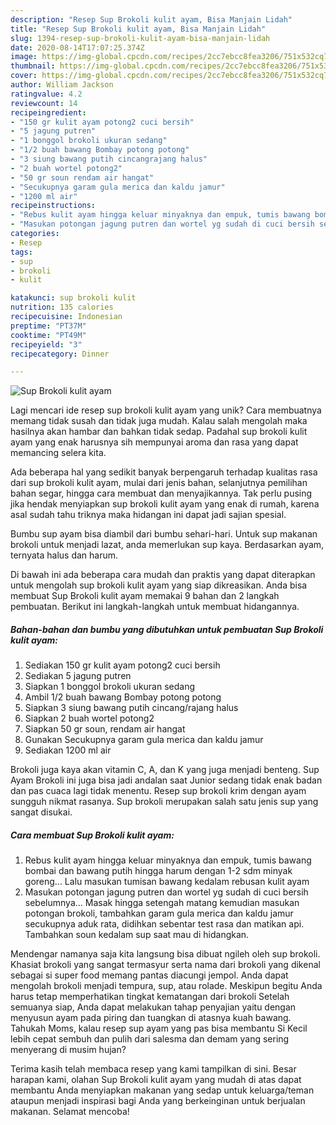 ```yaml
---
description: "Resep Sup Brokoli kulit ayam, Bisa Manjain Lidah"
title: "Resep Sup Brokoli kulit ayam, Bisa Manjain Lidah"
slug: 1394-resep-sup-brokoli-kulit-ayam-bisa-manjain-lidah
date: 2020-08-14T17:07:25.374Z
image: https://img-global.cpcdn.com/recipes/2cc7ebcc8fea3206/751x532cq70/sup-brokoli-kulit-ayam-foto-resep-utama.jpg
thumbnail: https://img-global.cpcdn.com/recipes/2cc7ebcc8fea3206/751x532cq70/sup-brokoli-kulit-ayam-foto-resep-utama.jpg
cover: https://img-global.cpcdn.com/recipes/2cc7ebcc8fea3206/751x532cq70/sup-brokoli-kulit-ayam-foto-resep-utama.jpg
author: William Jackson
ratingvalue: 4.2
reviewcount: 14
recipeingredient:
- "150 gr kulit ayam potong2 cuci bersih"
- "5 jagung putren"
- "1 bonggol brokoli ukuran sedang"
- "1/2 buah bawang Bombay potong potong"
- "3 siung bawang putih cincangrajang halus"
- "2 buah wortel potong2"
- "50 gr soun rendam air hangat"
- "Secukupnya garam gula merica dan kaldu jamur"
- "1200 ml air"
recipeinstructions:
- "Rebus kulit ayam hingga keluar minyaknya dan empuk, tumis bawang bombai dan bawang putih hingga harum dengan 1-2 sdm minyak goreng... Lalu masukan tumisan bawang kedalam rebusan kulit ayam"
- "Masukan potongan jagung putren dan wortel yg sudah di cuci bersih sebelumnya... Masak hingga setengah matang kemudian masukan potongan brokoli, tambahkan garam gula merica dan kaldu jamur secukupnya aduk rata, didihkan sebentar test rasa dan matikan api. Tambahkan soun kedalam sup saat mau di hidangkan."
categories:
- Resep
tags:
- sup
- brokoli
- kulit

katakunci: sup brokoli kulit 
nutrition: 135 calories
recipecuisine: Indonesian
preptime: "PT37M"
cooktime: "PT49M"
recipeyield: "3"
recipecategory: Dinner

---
```



![Sup Brokoli kulit ayam](https://img-global.cpcdn.com/recipes/2cc7ebcc8fea3206/751x532cq70/sup-brokoli-kulit-ayam-foto-resep-utama.jpg)

Lagi mencari ide resep sup brokoli kulit ayam yang unik? Cara membuatnya memang tidak susah dan tidak juga mudah. Kalau salah mengolah maka hasilnya akan hambar dan bahkan tidak sedap. Padahal sup brokoli kulit ayam yang enak harusnya sih mempunyai aroma dan rasa yang dapat memancing selera kita.

Ada beberapa hal yang sedikit banyak berpengaruh terhadap kualitas rasa dari sup brokoli kulit ayam, mulai dari jenis bahan, selanjutnya pemilihan bahan segar, hingga cara membuat dan menyajikannya. Tak perlu pusing jika hendak menyiapkan sup brokoli kulit ayam yang enak di rumah, karena asal sudah tahu triknya maka hidangan ini dapat jadi sajian spesial.

Bumbu sup ayam bisa diambil dari bumbu sehari-hari. Untuk sup makanan brokoli untuk menjadi lazat, anda memerlukan sup kaya. Berdasarkan ayam, ternyata halus dan harum.


Di bawah ini ada beberapa cara mudah dan praktis yang dapat diterapkan untuk mengolah sup brokoli kulit ayam yang siap dikreasikan. Anda bisa membuat Sup Brokoli kulit ayam memakai 9 bahan dan 2 langkah pembuatan. Berikut ini langkah-langkah untuk membuat hidangannya.

<!--inarticleads1-->

##### Bahan-bahan dan bumbu yang dibutuhkan untuk pembuatan Sup Brokoli kulit ayam:

1. Sediakan 150 gr kulit ayam potong2 cuci bersih
1. Sediakan 5 jagung putren
1. Siapkan 1 bonggol brokoli ukuran sedang
1. Ambil 1/2 buah bawang Bombay potong potong
1. Siapkan 3 siung bawang putih cincang/rajang halus
1. Siapkan 2 buah wortel potong2
1. Siapkan 50 gr soun, rendam air hangat
1. Gunakan Secukupnya garam gula merica dan kaldu jamur
1. Sediakan 1200 ml air


Brokoli juga kaya akan vitamin C, A, dan K yang juga menjadi benteng. Sup Ayam Brokoli ini juga bisa jadi andalan saat Junior sedang tidak enak badan dan pas cuaca lagi tidak menentu. Resep sup brokoli krim dengan ayam sungguh nikmat rasanya. Sup brokoli merupakan salah satu jenis sup yang sangat disukai. 

<!--inarticleads2-->

##### Cara membuat Sup Brokoli kulit ayam:

1. Rebus kulit ayam hingga keluar minyaknya dan empuk, tumis bawang bombai dan bawang putih hingga harum dengan 1-2 sdm minyak goreng... Lalu masukan tumisan bawang kedalam rebusan kulit ayam
1. Masukan potongan jagung putren dan wortel yg sudah di cuci bersih sebelumnya... Masak hingga setengah matang kemudian masukan potongan brokoli, tambahkan garam gula merica dan kaldu jamur secukupnya aduk rata, didihkan sebentar test rasa dan matikan api. Tambahkan soun kedalam sup saat mau di hidangkan.


Mendengar namanya saja kita langsung bisa dibuat ngileh oleh sup brokoli. Khasiat brokoli yang sangat termasyur serta nama dari brokoli yang dikenal sebagai si super food memang pantas diacungi jempol. Anda dapat mengolah brokoli menjadi tempura, sup, atau rolade. Meskipun begitu Anda harus tetap memperhatikan tingkat kematangan dari brokoli Setelah semuanya siap, Anda dapat melakukan tahap penyajian yaitu dengan menyusun ayam pada piring dan tuangkan di atasnya kuah bawang. Tahukah Moms, kalau resep sup ayam yang pas bisa membantu Si Kecil lebih cepat sembuh dan pulih dari salesma dan demam yang sering menyerang di musim hujan? 

Terima kasih telah membaca resep yang kami tampilkan di sini. Besar harapan kami, olahan Sup Brokoli kulit ayam yang mudah di atas dapat membantu Anda menyiapkan makanan yang sedap untuk keluarga/teman ataupun menjadi inspirasi bagi Anda yang berkeinginan untuk berjualan makanan. Selamat mencoba!
